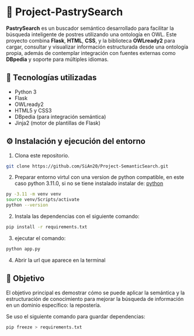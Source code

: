 # 🍰 Project-PastrySearch

**PastrySearch** es un buscador semántico desarrollado para facilitar la búsqueda inteligente de postres utilizando una ontología en OWL. Este proyecto combina **Flask**, **HTML**, **CSS**, y la biblioteca **OWLready2** para cargar, consultar y visualizar información estructurada desde una ontología propia, además de contemplar integración con fuentes externas como **DBpedia** y soporte para múltiples idiomas.

## 🧰 Tecnologías utilizadas

- Python 3
- Flask
- OWLready2
- HTML5 y CSS3
- DBpedia (para integración semántica)
- Jinja2 (motor de plantillas de Flask)

## ⚙️ Instalación y ejecución del entorno

1. Clona este repositorio.

```bash
git clone https://github.com/SiAn20/Project-SemanticSearch.git
```

2. Preparar entorno virtul con una version de python compatible, en este caso python 3.11.0,
   si no se tiene instalado instalar de: [python](https://www.python.org/downloads/release/python-3110/)

```bash
py -3.11 -m venv venv
source venv/Scripts/activate
python --version
```

2. Instala las dependencias con el siguiente comando:

```bash
pip install -r requirements.txt
```

3. ejecutar el comando:

```bash
python app.py
```

4. Abrir la url que aparece en la terminal

## 🚀 Objetivo

El objetivo principal es demostrar cómo se puede aplicar la semántica y la estructuración de conocimiento para mejorar la búsqueda de información en un dominio específico: la repostería.

Se uso el siguiente comando para guardar dependencias:

```bash
pip freeze > requirements.txt
```
